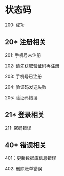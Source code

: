 # 状态码

200: 成功

## 20*  注册相关

201: 手机号未注册

202: 请先获取验证码再注册

203: 手机号已注册

204: 验证码发送失败

205: 验证码错误

## 21*  登录相关

211: 密码错误

## 40*  错误相关

401：更新数据库信息错误

402: 删除账单错误
